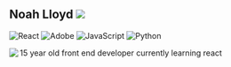 Noah Lloyd  ![](https://komarev.com/ghpvc/?username=NoahLloyd) 
---
<img alt="React" src="https://img.shields.io/badge/react-%2320232a.svg?style=for-the-badge&logo=react&logoColor=%2361DAFB"/> <img alt="Adobe" src="https://img.shields.io/badge/adobe-%23FF0000.svg?style=for-the-badge&logo=adobe&logoColor=white"/> <img alt="JavaScript" src="https://img.shields.io/badge/javascript-%23323330.svg?style=for-the-badge&logo=javascript&logoColor=%23F7DF1E"/> <img alt="Python" src="https://img.shields.io/badge/python-%2314354C.svg?style=for-the-badge&logo=python&logoColor=white"/>

15 year old front end developer currently learning react 
<img align="left" src="https://github-readme-stats.vercel.app/api?username=NoahLloyd&show_icons=true&count_private=true&include_all_commits=true&hide_border?true" />
